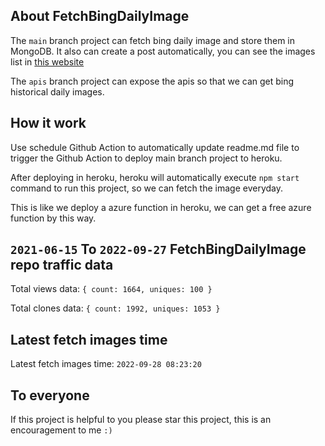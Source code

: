 ## About FetchBingDailyImage

The `main` branch project can fetch bing daily image and store them in MongoDB.
It also can create a post automatically, you can see the images list in [this website](https://oursalbum.netlify.app)

The `apis` branch project can expose the apis so that we can get bing historical daily images.

## How it work

Use schedule Github Action to automatically update readme.md file to trigger the Github Action to deploy main branch project to heroku.

After deploying in heroku, heroku will automatically execute `npm start` command to run this project, so we can fetch the image everyday.

This is like we deploy a azure function in heroku, we can get a free azure function by this way.

## `2021-06-15` To `2022-09-27` FetchBingDailyImage repo traffic data

Total views data: `{ count: 1664, uniques: 100 }`

Total clones data: `{ count: 1992, uniques: 1053 }`

## Latest fetch images time

Latest fetch images time: `2022-09-28 08:23:20`

## To everyone

If this project is helpful to you please star this project, this is an encouragement to me `:)`



